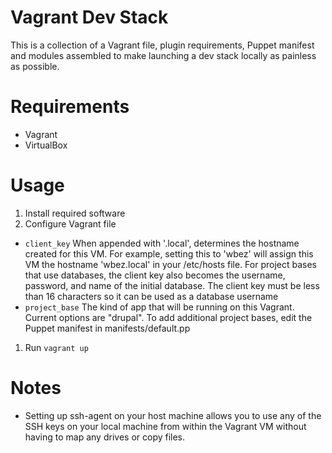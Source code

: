 # Vagrant Dev Stack
This is a collection of a Vagrant file, plugin requirements, Puppet manifest and modules assembled to make launching a dev stack locally as painless as possible.

# Requirements
- Vagrant
- VirtualBox

# Usage
1. Install required software
1. Configure Vagrant file
  * `client_key` When appended with '.local', determines the hostname created for this VM.  For example, setting this to 'wbez' will assign this VM the hostname 'wbez.local' in your /etc/hosts file. For project bases that use databases, the client key also becomes the username, password, and name of the initial database.  The client key must be less than 16 characters so it can be used as a database username
  * `project_base` The kind of app that will be running on this Vagrant.  Current options are "drupal".  To add additional project bases, edit the Puppet manifest in manifests/default.pp
1. Run `vagrant up`

 # Notes
+ Setting up ssh-agent on your host machine allows you to use any of the SSH keys on your local machine from within the Vagrant VM without having to map any drives or copy files.

